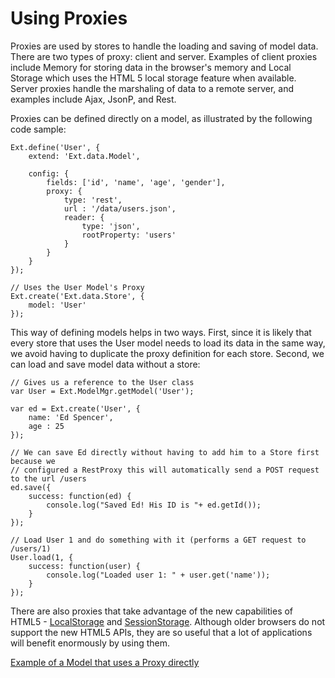 # Using Proxies

Proxies are used by stores to handle the loading and saving of model data. There are two types of proxy: client and
server. Examples of client proxies include Memory for storing data in the browser's memory and Local Storage which uses the HTML 5 local storage feature when available. Server proxies handle the marshaling of data to a remote server,  and examples include Ajax, JsonP, and Rest.

Proxies can be defined directly on a model, as illustrated by the following code sample:

    Ext.define('User', {
        extend: 'Ext.data.Model',

        config: {
            fields: ['id', 'name', 'age', 'gender'],
            proxy: {
                type: 'rest',
                url : '/data/users.json',
                reader: {
                    type: 'json',
                    rootProperty: 'users'
                }
            }
        }
    });

    // Uses the User Model's Proxy
    Ext.create('Ext.data.Store', {
        model: 'User'
    });

This way of defining models helps in two ways. First, since it is likely that every store that uses the User model needs to load its data in the same way, we avoid having to duplicate the proxy definition for each store. Second, we can load and save model data without a store:

    // Gives us a reference to the User class
    var User = Ext.ModelMgr.getModel('User');

    var ed = Ext.create('User', {
        name: 'Ed Spencer',
        age : 25
    });

    // We can save Ed directly without having to add him to a Store first because we
    // configured a RestProxy this will automatically send a POST request to the url /users
    ed.save({
        success: function(ed) {
            console.log("Saved Ed! His ID is "+ ed.getId());
        }
    });

    // Load User 1 and do something with it (performs a GET request to /users/1)
    User.load(1, {
        success: function(user) {
            console.log("Loaded user 1: " + user.get('name'));
        }
    });

There are also proxies that take advantage of the new capabilities of HTML5 - [LocalStorage](#/api/Ext.data.proxy.LocalStorage) and [SessionStorage](#/api/Ext.data.proxy.SessionStorage). Although older browsers do not support the new HTML5 APIs, they are so useful that a lot of applications will benefit enormously by using them.

[Example of a Model that uses a Proxy directly](guides/data/examples/model_with_proxy/index.html)
